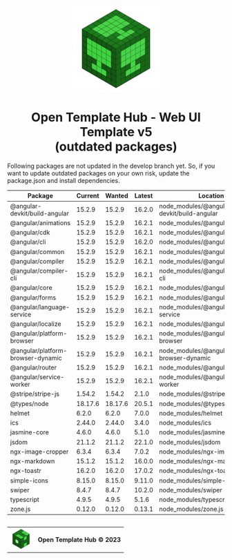 <p align="center">
  <a href="https://opentemplatehub.com">
    <img src="https://raw.githubusercontent.com/open-template-hub/open-template-hub.github.io/master/assets/logo/ui/web-ui-logo.png" alt="Logo" width=200>
  </a>
</p>


<h1 align="center">
Open Template Hub - Web UI Template v5
  <br/>
(outdated packages)
</h1>

Following packages are not updated in the develop branch yet. So, if you want to update outdated packages on your own risk, update the package.json and install dependencies.

| Package | Current | Wanted | Latest | Location |
| --- | --- | --- | --- | --- |
| @angular-devkit/build-angular | 15.2.9 | 15.2.9 | 16.2.0 | node_modules/@angular-devkit/build-angular |
| @angular/animations | 15.2.9 | 15.2.9 | 16.2.1 | node_modules/@angular/animations |
| @angular/cdk | 15.2.9 | 15.2.9 | 16.2.1 | node_modules/@angular/cdk |
| @angular/cli | 15.2.9 | 15.2.9 | 16.2.0 | node_modules/@angular/cli |
| @angular/common | 15.2.9 | 15.2.9 | 16.2.1 | node_modules/@angular/common |
| @angular/compiler | 15.2.9 | 15.2.9 | 16.2.1 | node_modules/@angular/compiler |
| @angular/compiler-cli | 15.2.9 | 15.2.9 | 16.2.1 | node_modules/@angular/compiler-cli |
| @angular/core | 15.2.9 | 15.2.9 | 16.2.1 | node_modules/@angular/core |
| @angular/forms | 15.2.9 | 15.2.9 | 16.2.1 | node_modules/@angular/forms |
| @angular/language-service | 15.2.9 | 15.2.9 | 16.2.1 | node_modules/@angular/language-service |
| @angular/localize | 15.2.9 | 15.2.9 | 16.2.1 | node_modules/@angular/localize |
| @angular/platform-browser | 15.2.9 | 15.2.9 | 16.2.1 | node_modules/@angular/platform-browser |
| @angular/platform-browser-dynamic | 15.2.9 | 15.2.9 | 16.2.1 | node_modules/@angular/platform-browser-dynamic |
| @angular/router | 15.2.9 | 15.2.9 | 16.2.1 | node_modules/@angular/router |
| @angular/service-worker | 15.2.9 | 15.2.9 | 16.2.1 | node_modules/@angular/service-worker |
| @stripe/stripe-js | 1.54.2 | 1.54.2 | 2.1.0 | node_modules/@stripe/stripe-js |
| @types/node | 18.17.6 | 18.17.6 | 20.5.1 | node_modules/@types/node |
| helmet | 6.2.0 | 6.2.0 | 7.0.0 | node_modules/helmet |
| ics | 2.44.0 | 2.44.0 | 3.4.0 | node_modules/ics |
| jasmine-core | 4.6.0 | 4.6.0 | 5.1.0 | node_modules/jasmine-core |
| jsdom | 21.1.2 | 21.1.2 | 22.1.0 | node_modules/jsdom |
| ngx-image-cropper | 6.3.4 | 6.3.4 | 7.0.2 | node_modules/ngx-image-cropper |
| ngx-markdown | 15.1.2 | 15.1.2 | 16.0.0 | node_modules/ngx-markdown |
| ngx-toastr | 16.2.0 | 16.2.0 | 17.0.2 | node_modules/ngx-toastr |
| simple-icons | 8.15.0 | 8.15.0 | 9.11.0 | node_modules/simple-icons |
| swiper | 8.4.7 | 8.4.7 | 10.2.0 | node_modules/swiper |
| typescript | 4.9.5 | 4.9.5 | 5.1.6 | node_modules/typescript |
| zone.js | 0.12.0 | 0.12.0 | 0.13.1 | node_modules/zone.js |

<table align="right"><tr><td><a href="https://opentemplatehub.com"><img src="https://raw.githubusercontent.com/open-template-hub/open-template-hub.github.io/master/assets/logo/brand-logo.png" width="50px" alt="oth"/></a></td><td><b>Open Template Hub © 2023</b></td></tr></table>

